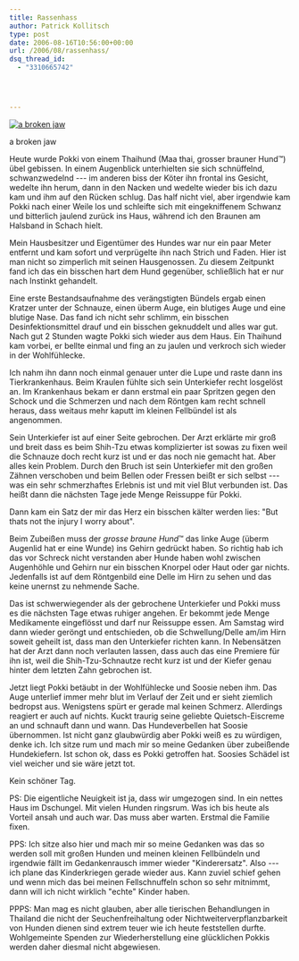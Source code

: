 ```yaml
---
title: Rassenhass
author: Patrick Kollitsch
type: post
date: 2006-08-16T10:56:00+00:00
url: /2006/08/rassenhass/
dsq_thread_id:
  - "3310665742"




---
```

<div class="flickr">
  <a href="http://www.flickr.com/photos/schreibblogade/216821222/" title="a broken jaw"><img src="//static.flickr.com/89/216821222_e8e2f71f4d.jpg" alt="a broken jaw" /></a></p> 
  
  <p>
    a broken jaw
  </p>
</div>

Heute wurde Pokki von einem Thaihund (Maa thai, grosser brauner Hund&trade;) &uuml;bel gebissen. In einem Augenblick unterhielten sie sich schn&uuml;ffelnd, schwanzwedelnd --- im anderen biss der K&ouml;ter ihn frontal ins Gesicht, wedelte ihn herum, dann in den Nacken und wedelte wieder bis ich dazu kam und ihm auf den R&uuml;cken schlug. Das half nicht viel, aber irgendwie kam Pokki nach einer Weile los und schleifte sich mit eingekniffenem Schwanz und bitterlich jaulend zur&uuml;ck ins Haus, w&auml;hrend ich den Braunen am Halsband in Schach hielt.

Mein Hausbesitzer und Eigent&uuml;mer des Hundes war nur ein paar Meter entfernt und kam sofort und verpr&uuml;gelte ihn nach Strich und Faden. Hier ist man nicht so zimperlich mit seinen Hausgenossen. Zu diesem Zeitpunkt fand ich das ein bisschen hart dem Hund gegen&uuml;ber, schlie&szlig;lich hat er nur nach Instinkt gehandelt. 

Eine erste Bestandsaufnahme des ver&auml;ngstigten B&uuml;ndels ergab einen Kratzer unter der Schnauze, einen &uuml;berm Auge, ein blutiges Auge und eine blutige Nase. Das fand ich nicht sehr schlimm, ein bisschen Desinfektionsmittel drauf und ein bisschen geknuddelt und alles war gut. Nach gut 2 Stunden wagte Pokki sich wieder aus dem Haus. Ein Thaihund kam vorbei, er bellte einmal und fing an zu jaulen und verkroch sich wieder in der Wohlf&uuml;hlecke. 

Ich nahm ihn dann noch einmal genauer unter die Lupe und raste dann ins Tierkrankenhaus. Beim Kraulen f&uuml;hlte sich sein Unterkiefer recht losgel&ouml;st an. Im Krankenhaus bekam er dann erstmal ein paar Spritzen gegen den Schock und die Schmerzen und nach dem R&ouml;ntgen kam recht schnell heraus, dass weitaus mehr kaputt im kleinen Fellb&uuml;ndel ist als angenommen. 

Sein Unterkiefer ist auf einer Seite gebrochen. Der Arzt erkl&auml;rte mir gro&szlig; und breit dass es beim Shih-Tzu etwas komplizierter ist sowas zu fixen weil die Schnauze doch recht kurz ist und er das noch nie gemacht hat. Aber alles kein Problem. Durch den Bruch ist sein Unterkiefer mit den gro&szlig;en Z&auml;hnen verschoben und beim Bellen oder Fressen bei&szlig;t er sich selbst --- was ein sehr schmerzhaftes Erlebnis ist und mit viel Blut verbunden ist. Das hei&szlig;t dann die n&auml;chsten Tage jede Menge Reissuppe f&uuml;r Pokki. 

Dann kam ein Satz der mir das Herz ein bisschen k&auml;lter werden lies: "But thats not the injury I worry about".

Beim Zubei&szlig;en muss der _grosse braune Hund_&trade; das linke Auge (&uuml;berm Augenlid hat er eine Wunde) ins Gehirn gedr&uuml;ckt haben. So richtig hab ich das vor Schreck nicht verstanden aber Hunde haben wohl zwischen Augenh&ouml;hle und Gehirn nur ein bisschen Knorpel oder Haut oder gar nichts. Jedenfalls ist auf dem R&ouml;ntgenbild eine Delle im Hirn zu sehen und das keine unernst zu nehmende Sache.

Das ist schwerwiegender als der gebrochene Unterkiefer und Pokki muss es die n&auml;chsten Tage etwas ruhiger angehen. Er bekommt jede Menge Medikamente eingefl&ouml;sst und darf nur Reissuppe essen. Am Samstag wird dann wieder ger&ouml;ngt und entschieden, ob die Schwellung/Delle am/im Hirn soweit geheilt ist, dass man den Unterkiefer richten kann. In Nebens&auml;tzen hat der Arzt dann noch verlauten lassen, dass auch das eine Premiere f&uuml;r ihn ist, weil die Shih-Tzu-Schnautze recht kurz ist und der Kiefer genau hinter dem letzten Zahn gebrochen ist. 

Jetzt liegt Pokki bet&auml;ubt in der Wohlf&uuml;hlecke und Soosie neben ihm. Das Auge unterlief immer mehr blut im Verlauf der Zeit und er sieht ziemlich bedropst aus. Wenigstens sp&uuml;rt er gerade mal keinen Schmerz. Allerdings reagiert er auch auf nichts. Kuckt traurig seine geliebte Quietsch-Eiscreme an und schnauft dann und wann. Das Hundeverbellen hat Soosie &uuml;bernommen. Ist nicht ganz glaubw&uuml;rdig aber Pokki wei&szlig; es zu w&uuml;rdigen, denke ich. Ich sitze rum und mach mir so meine Gedanken &uuml;ber zubei&szlig;ende Hundekiefern. Ist schon ok, dass es Pokki getroffen hat. Soosies Sch&auml;del ist viel weicher und sie w&auml;re jetzt tot.

Kein sch&ouml;ner Tag. 

PS: Die eigentliche Neuigkeit ist ja, dass wir umgezogen sind. In ein nettes Haus im Dschungel. Mit vielen Hunden ringsrum. Was ich bis heute als Vorteil ansah und auch war. Das muss aber warten. Erstmal die Familie fixen.

PPS: Ich sitze also hier und mach mir so meine Gedanken was das so werden soll mit gro&szlig;en Hunden und meinen kleinen Fellb&uuml;ndeln und irgendwie f&auml;llt im Gedankenrausch immer wieder "Kinderersatz". Also --- ich plane das Kinderkriegen gerade wieder aus. Kann zuviel schief gehen und wenn mich das bei meinen Fellschnuffeln schon so sehr mitnimmt, dann will ich nicht wirklich "echte" Kinder haben.

PPPS: Man mag es nicht glauben, aber alle tierischen Behandlungen in Thailand die nicht der Seuchenfreihaltung oder Nichtweiterverpflanzbarkeit von Hunden dienen sind extrem teuer wie ich heute feststellen durfte. Wohlgemeinte Spenden zur Wiederherstellung eine gl&uuml;cklichen Pokkis werden daher diesmal nicht abgewiesen.